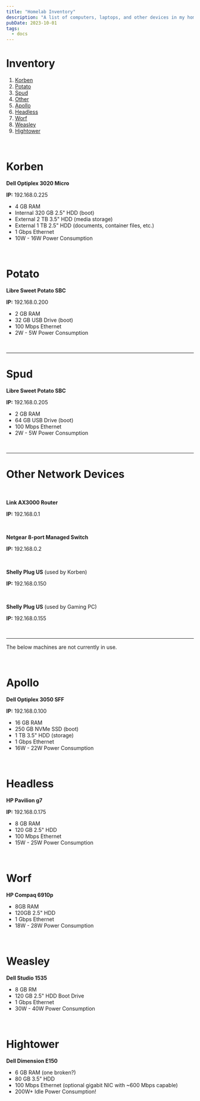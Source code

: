 ```yaml
---
title: "Homelab Inventory"
description: "A list of computers, laptops, and other devices in my homelab."
pubDate: 2023-10-01
tags:
  - docs
---
```


# Inventory

1. [Korben](#korben)
2. [Potato](#potato)
3. [Spud](#spud)
4. [Other](#other)
5. [Apollo](#apollo)
6. [Headless](#headless)
7. [Worf](#worf)
8. [Weasley](#weasley)
9. [Hightower](#hightower)

<br>

<div id='korben'/>

# Korben

**Dell Optiplex 3020 Micro**

**IP:** 192.168.0.225

- 4 GB RAM
- Internal 320 GB 2.5" HDD (boot)
- External 2 TB 3.5" HDD (media storage)
- External 1 TB 2.5" HDD (documents, container files, etc.)
- 1 Gbps Ethernet
- 10W - 16W Power Consumption

<br>

<div id='potato'/>

# Potato

**Libre Sweet Potato SBC**

**IP:** 192.168.0.200

- 2 GB RAM
- 32 GB USB Drive (boot)
- 100 Mbps Ethernet
- 2W - 5W Power Consumption

<br>

<hr>

<div id='spud'/>

# Spud

**Libre Sweet Potato SBC**

**IP:** 192.168.0.205

- 2 GB RAM
- 64 GB USB Drive (boot)
- 100 Mbps Ethernet
- 2W - 5W Power Consumption

<br>

<hr>

<div id='other'/>

# Other Network Devices

<br>

**Link AX3000 Router**

**IP:** 192.168.0.1

<br>

**Netgear 8-port Managed Switch**

**IP:** 192.168.0.2

<br>

**Shelly Plug US** (used by Korben)

**IP:** 192.168.0.150

<br>

**Shelly Plug US** (used by Gaming PC)

**IP:** 192.168.0.155

<br>

<hr>

The below machines are not currently in use.

<br>

<div id='apollo'/>

# Apollo

**Dell Optiplex 3050 SFF**

**IP:** 192.168.0.100

- 16 GB RAM
- 250 GB NVMe SSD (boot)
- 1 TB 3.5" HDD (storage)
- 1 Gbps Ethernet
- 16W - 22W Power Consumption

<br>

<div id='headless'/>

# Headless

**HP Pavilion g7**

**IP:** 192.168.0.175

- 8 GB RAM
- 120 GB 2.5" HDD
- 100 Mbps Ethernet
- 15W - 25W Power Consumption

<br>

<div id='worf'/>

# Worf

**HP Compaq 6910p**

- 8GB RAM
- 120GB 2.5" HDD
- 1 Gbps Ethernet
- 18W - 28W Power Consumption

<br>

<div id='weasley'/>

# Weasley

**Dell Studio 1535**

- 8 GB RM
- 120 GB 2.5" HDD Boot Drive
- 1 Gbps Ethernet
- 30W - 40W Power Consumption

<br>

<div id='hightower'/>

# Hightower

**Dell Dimension E150**

- 6 GB RAM (one broken?)
- 80 GB 3.5" HDD
- 100 Mbps Ethernet (optional gigabit NIC with ~600 Mbps capable)
- 200W+ Idle Power Consumption!
